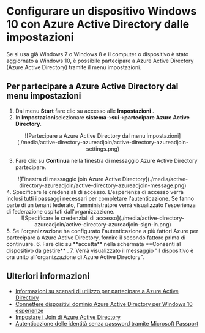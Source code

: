 <properties
    pageTitle="Configurare un dispositivo Windows 10 con Azure Active Directory dalle impostazioni | Microsoft Azure"
    description="Spiega come gli utenti possono partecipare in Azure Active Directory tramite il menu impostazioni."
    services="active-directory"
    documentationCenter=""
    authors="femila"
    manager="swadhwa"
    editor=""
    tags="azure-classic-portal"/>

<tags
    ms.service="active-directory"
    ms.workload="identity"
    ms.tgt_pltfrm="na"
    ms.devlang="na"
    ms.topic="article"
    ms.date="09/27/2016"
    ms.author="femila"/>

# <a name="set-up-a-windows-10-device-with-azure-ad-from-settings"></a>Configurare un dispositivo Windows 10 con Azure Active Directory dalle impostazioni
Se si usa già Windows 7 o Windows 8 e il computer o dispositivo è stato aggiornato a Windows 10, è possibile partecipare a Azure Active Directory (Azure Active Directory) tramite il menu impostazioni.

## <a name="to-join-to-azure-ad-from-the-settings-menu"></a>Per partecipare a Azure Active Directory dal menu impostazioni


1. Dal menu **Start** fare clic su accesso alle **Impostazioni** .
2. In **Impostazioni**selezionare **sistema**->**sui**->**partecipare Azure Active Directory**.
<center>
![Partecipare a Azure Active Directory dal menu impostazioni](./media/active-directory-azureadjoin/active-directory-azureadjoin-settings.png)</center>

3. Fare clic su **Continua** nella finestra di messaggio Azure Active Directory partecipare.
<center>
![Finestra di messaggio join Azure Active Directory](./media/active-directory-azureadjoin/active-directory-azureadjoin-message.png)</center>
4. Specificare le credenziali di accesso. L'esperienza di accesso verrà inclusi tutti i passaggi necessari per completare l'autenticazione. Se fanno parte di un tenant federato, l'amministratore verrà visualizzato l'esperienza di federazione ospitati dall'organizzazione.
<center>
![Specificare le credenziali di accesso](./media/active-directory-azureadjoin/active-directory-azureadjoin-sign-in.png)</center>
5. Se l'organizzazione ha configurato l'autenticazione a più fattori Azure per partecipare a Azure Active Directory, fornire il secondo fattore prima di continuare.
6. Fare clic su **accetta** nella schermata **Consenti al dispositivo da gestire** .
7. Verrà visualizzato il messaggio "il dispositivo è ora unito all'organizzazione di Azure Active Directory".


## <a name="additional-information"></a>Ulteriori informazioni
* [Informazioni su scenari di utilizzo per partecipare a Azure Active Directory](active-directory-azureadjoin-deployment-aadjoindirect.md)
* [Connettere dispositivi dominio Azure Active Directory per Windows 10 esperienze](active-directory-azureadjoin-devices-group-policy.md)
* [Impostare i Join di Azure Active Directory](active-directory-azureadjoin-setup.md)
* [Autenticazione delle identità senza password tramite Microsoft Passport](active-directory-azureadjoin-passport.md)
